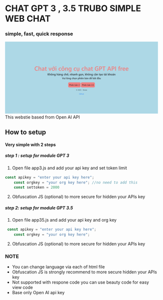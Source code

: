# CHAT GPT 3 , 3.5 TRUBO SIMPLE WEB CHAT
### simple, fast, quick response
![Main Page](https://github.com/Corey-Stowe/Simple-ChatGPT-webstie/blob/main/img-for-read-me/Capture.PNG?raw=true "Main Page")
This webstie based from Open AI API
## How to setup
#### Very simple with 2 steps
##### step 1 : setup for module GPT 3
1. Open file app3.js and add your api key and set token limit

```javascript
const apikey = "enter your api key here";
    const orgkey = "your org key here"; //no need to add this
    const settoken = 2000
```

2. Obfuscation JS (optional) to more secure for hidden your APIs key

##### step 2: setup for module GPT 3.5
1. Open file app35.js and add your api key and org key

```javascript
 const apikey = "enter your api key here";
    const orgkey = "your org key here";
```
2. Obfuscation JS (optional) to more secure for hidden your APIs key

### NOTE
- You can change language via each of html file
- Obfuscation JS is strongly recommend to more secure hidden your APIs key
- Not supported with respone code you can use beauty code for easy view code
- Base only Open AI api key


